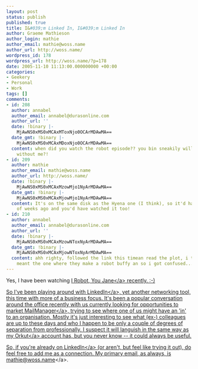 ```yaml
---
layout: post
status: publish
published: true
title: I&#039;m Linked In, I&#039;m Linked In
author: Graeme Mathieson
author_login: mathie
author_email: mathie@woss.name
author_url: http://woss.name/
wordpress_id: 178
wordpress_url: http://woss.name/?p=178
date: 2005-11-10 11:13:00.000000000 +00:00
categories:
- Geekery
- Personal
- Work
tags: []
comments:
- id: 208
  author: annabel
  author_email: annabel@durasonline.com
  author_url: ''
  date: !binary |-
    MjAwNS0xMS0xMCAxMToxNjo0OCArMDAwMA==
  date_gmt: !binary |-
    MjAwNS0xMS0xMCAxMDoxNjo0OCArMDAwMA==
  content: when did you watch the robot episode?? you bin sneakily willow watching
    without me?!
- id: 209
  author: mathie
  author_email: mathie@woss.name
  author_url: http://woss.name/
  date: !binary |-
    MjAwNS0xMS0xMCAxMzowMjo1NyArMDAwMA==
  date_gmt: !binary |-
    MjAwNS0xMS0xMCAxMjowMjo1NyArMDAwMA==
  content: It's on the same disk as the Hyena one (I think), so it'd have been a couple
    of weeks ago and you'd have watched it too!
- id: 210
  author: annabel
  author_email: annabel@durasonline.com
  author_url: ''
  date: !binary |-
    MjAwNS0xMS0xMCAxMzowNToxNyArMDAwMA==
  date_gmt: !binary |-
    MjAwNS0xMS0xMCAxMjowNToxNyArMDAwMA==
  content: ahh righty, followed the link this timean read the plot, i thought you
    meant the one where they make a robot buffy an so i got confused...
---
```

Yes, I have been watching <a href="http:&#47;&#47;www.buffyworld.com&#47;buffy&#47;season1&#47;summaries&#47;08_summ.htm">I Robot, You Jane<&#47;a> recently. :-)

So I've been playing around with <a href="https:&#47;&#47;www.linkedin.com&#47;">LinkedIn<&#47;a>, yet another networking tool, this time with more of a business focus.  It's been a popular conversation around the office recently with us currently looking for opportunities to market <a href="http:&#47;&#47;www.logicalware.com&#47;">MailManager<&#47;a>, trying to see where one of us might have an 'in' to an organisation.  Mostly it's just interesting to see what (ex-) colleagues are up to these days and who I happen to be only a couple of degrees of separation from professionally.  I suspect it will languish in the same way as my <a href="http:&#47;&#47;www.orkut.com&#47;">Orkut<&#47;a> account has, but you never know -- it could always be useful.

So, if you're already on <a href="https:&#47;&#47;www.linkedin.com&#47;">LinkedIn<&#47;a> (or aren't, but feel like trying it out), do feel free to add me as a connection.  My primary email, as always, is <a href="mailto:mathie@woss.name">mathie@woss.name<&#47;a>.
